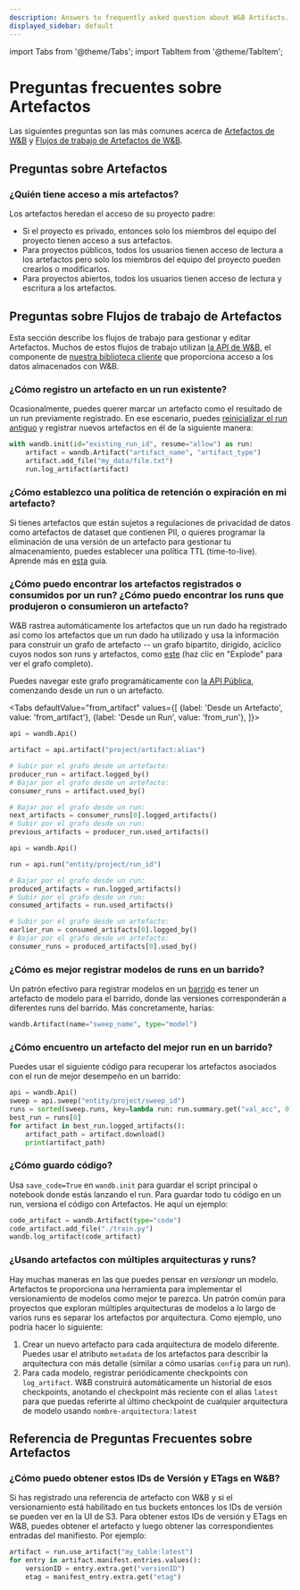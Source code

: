 ```yaml
---
description: Answers to frequently asked question about W&B Artifacts.
displayed_sidebar: default
---
```

import Tabs from '@theme/Tabs';
import TabItem from '@theme/TabItem';

# Preguntas frecuentes sobre Artefactos

<head>
  <title>Preguntas Frecuentes Sobre Artefactos</title>
</head>

Las siguientes preguntas son las más comunes acerca de [Artefactos de W&B](#questions-about-artifacts) y [Flujos de trabajo de Artefactos de W&B](#questions-about-artifacts-workflows).

## Preguntas sobre Artefactos

### ¿Quién tiene acceso a mis artefactos?

Los artefactos heredan el acceso de su proyecto padre:

* Si el proyecto es privado, entonces solo los miembros del equipo del proyecto tienen acceso a sus artefactos.
* Para proyectos públicos, todos los usuarios tienen acceso de lectura a los artefactos pero solo los miembros del equipo del proyecto pueden crearlos o modificarlos.
* Para proyectos abiertos, todos los usuarios tienen acceso de lectura y escritura a los artefactos.

## Preguntas sobre Flujos de trabajo de Artefactos

Esta sección describe los flujos de trabajo para gestionar y editar Artefactos. Muchos de estos flujos de trabajo utilizan [la API de W&B](../track/public-api-guide.md), el componente de [nuestra biblioteca cliente](../../ref/python/README.md) que proporciona acceso a los datos almacenados con W&B.

### ¿Cómo registro un artefacto en un run existente?

Ocasionalmente, puedes querer marcar un artefacto como el resultado de un run previamente registrado. En ese escenario, puedes [reinicializar el run antiguo](../runs/resuming.md) y registrar nuevos artefactos en él de la siguiente manera:

```python
with wandb.init(id="existing_run_id", resume="allow") as run:
    artifact = wandb.Artifact("artifact_name", "artifact_type")
    artifact.add_file("my_data/file.txt")
    run.log_artifact(artifact)
```

### ¿Cómo establezco una política de retención o expiración en mi artefacto?

Si tienes artefactos que están sujetos a regulaciones de privacidad de datos como artefactos de dataset que contienen PII, o quieres programar la eliminación de una versión de un artefacto para gestionar tu almacenamiento, puedes establecer una política TTL (time-to-live). Aprende más en [esta](./ttl.md) guía.

### ¿Cómo puedo encontrar los artefactos registrados o consumidos por un run? ¿Cómo puedo encontrar los runs que produjeron o consumieron un artefacto?

W&B rastrea automáticamente los artefactos que un run dado ha registrado así como los artefactos que un run dado ha utilizado y usa la información para construir un grafo de artefacto -- un grafo bipartito, dirigido, acíclico cuyos nodos son runs y artefactos, como [este](https://wandb.ai/shawn/detectron2-11/artifacts/dataset/furniture-small-val/06d5ddd4deeb2a6ebdd5/graph) (haz clic en "Explode" para ver el grafo completo).

Puedes navegar este grafo programáticamente con [la API Pública](../../ref/python/public-api/README.md), comenzando desde un run o un artefacto.

<Tabs
  defaultValue="from_artifact"
  values={[
    {label: 'Desde un Artefacto', value: 'from_artifact'},
    {label: 'Desde un Run', value: 'from_run'},
  ]}>
  <TabItem value="from_artifact">

```python
api = wandb.Api()

artifact = api.artifact("project/artifact:alias")

# Subir por el grafo desde un artefacto:
producer_run = artifact.logged_by()
# Bajar por el grafo desde un artefacto:
consumer_runs = artifact.used_by()

# Bajar por el grafo desde un run:
next_artifacts = consumer_runs[0].logged_artifacts()
# Subir por el grafo desde un run:
previous_artifacts = producer_run.used_artifacts()
```

  </TabItem>
  <TabItem value="from_run">

```python
api = wandb.Api()

run = api.run("entity/project/run_id")

# Bajar por el grafo desde un run:
produced_artifacts = run.logged_artifacts()
# Subir por el grafo desde un run:
consumed_artifacts = run.used_artifacts()

# Subir por el grafo desde un artefacto:
earlier_run = consumed_artifacts[0].logged_by()
# Bajar por el grafo desde un artefacto:
consumer_runs = produced_artifacts[0].used_by()
```

  </TabItem>
</Tabs>

### ¿Cómo es mejor registrar modelos de runs en un barrido?

Un patrón efectivo para registrar modelos en un [barrido](../sweeps/intro.md) es tener un artefacto de modelo para el barrido, donde las versiones corresponderán a diferentes runs del barrido. Más concretamente, harías:

```python
wandb.Artifact(name="sweep_name", type="model")
```

### ¿Cómo encuentro un artefacto del mejor run en un barrido?

Puedes usar el siguiente código para recuperar los artefactos asociados con el run de mejor desempeño en un barrido:

```python
api = wandb.Api()
sweep = api.sweep("entity/project/sweep_id")
runs = sorted(sweep.runs, key=lambda run: run.summary.get("val_acc", 0), reverse=True)
best_run = runs[0]
for artifact in best_run.logged_artifacts():
    artifact_path = artifact.download()
    print(artifact_path)
```

### ¿Cómo guardo código?‌

Usa `save_code=True` en `wandb.init` para guardar el script principal o notebook donde estás lanzando el run. Para guardar todo tu código en un run, versiona el código con Artefactos. He aquí un ejemplo:

```python
code_artifact = wandb.Artifact(type="code")
code_artifact.add_file("./train.py")
wandb.log_artifact(code_artifact)
```

### ¿Usando artefactos con múltiples arquitecturas y runs?

Hay muchas maneras en las que puedes pensar en _versionar_ un modelo. Artefactos te proporciona una herramienta para implementar el versionamiento de modelos como mejor te parezca. Un patrón común para proyectos que exploran múltiples arquitecturas de modelos a lo largo de varios runs es separar los artefactos por arquitectura. Como ejemplo, uno podría hacer lo siguiente:

1. Crear un nuevo artefacto para cada arquitectura de modelo diferente. Puedes usar el atributo `metadata` de los artefactos para describir la arquitectura con más detalle (similar a cómo usarías `config` para un run).
2. Para cada modelo, registrar periódicamente checkpoints con `log_artifact`. W&B construirá automáticamente un historial de esos checkpoints, anotando el checkpoint más reciente con el alias `latest` para que puedas referirte al último checkpoint de cualquier arquitectura de modelo usando `nombre-arquitectura:latest`

## Referencia de Preguntas Frecuentes sobre Artefactos

### ¿Cómo puedo obtener estos IDs de Versión y ETags en W&B?

Si has registrado una referencia de artefacto con W&B y si el versionamiento está habilitado en tus buckets entonces los IDs de versión se pueden ver en la UI de S3. Para obtener estos IDs de versión y ETags en W&B, puedes obtener el artefacto y luego obtener las correspondientes entradas del manifiesto. Por ejemplo:

```python
artifact = run.use_artifact("my_table:latest")
for entry in artifact.manifest.entries.values():
    versionID = entry.extra.get("versionID")
    etag = manifest_entry.extra.get("etag")
```